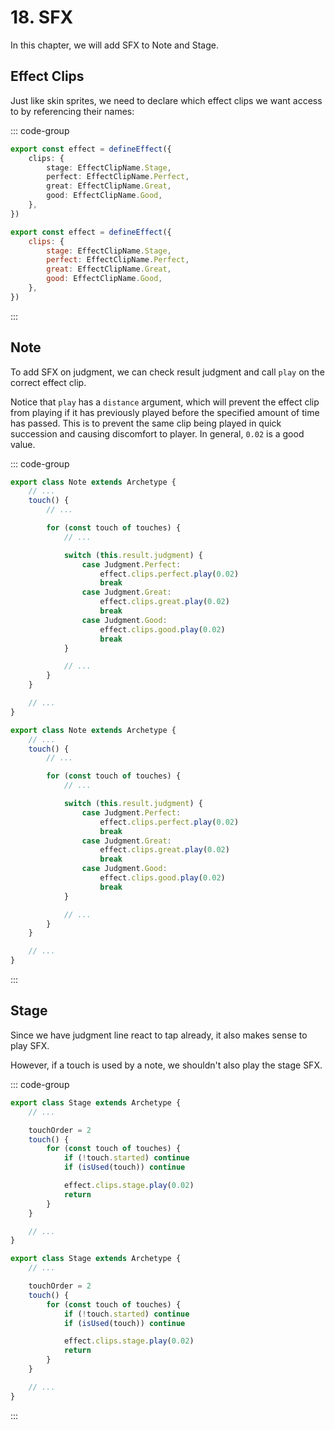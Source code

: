 # 18. SFX

In this chapter, we will add SFX to Note and Stage.

## Effect Clips

Just like skin sprites, we need to declare which effect clips we want access to by referencing their names:

::: code-group

```TypeScript
export const effect = defineEffect({
    clips: {
        stage: EffectClipName.Stage,
        perfect: EffectClipName.Perfect,
        great: EffectClipName.Great,
        good: EffectClipName.Good,
    },
})
```

```JavaScript
export const effect = defineEffect({
    clips: {
        stage: EffectClipName.Stage,
        perfect: EffectClipName.Perfect,
        great: EffectClipName.Great,
        good: EffectClipName.Good,
    },
})
```

:::

## Note

To add SFX on judgment, we can check result judgment and call `play` on the correct effect clip.

Notice that `play` has a `distance` argument, which will prevent the effect clip from playing if it has previously played before the specified amount of time has passed. This is to prevent the same clip being played in quick succession and causing discomfort to player. In general, `0.02` is a good value.

::: code-group

```TypeScript
export class Note extends Archetype {
    // ...
    touch() {
        // ...

        for (const touch of touches) {
            // ...

            switch (this.result.judgment) {
                case Judgment.Perfect:
                    effect.clips.perfect.play(0.02)
                    break
                case Judgment.Great:
                    effect.clips.great.play(0.02)
                    break
                case Judgment.Good:
                    effect.clips.good.play(0.02)
                    break
            }

            // ...
        }
    }

    // ...
}
```

```JavaScript
export class Note extends Archetype {
    // ...
    touch() {
        // ...

        for (const touch of touches) {
            // ...

            switch (this.result.judgment) {
                case Judgment.Perfect:
                    effect.clips.perfect.play(0.02)
                    break
                case Judgment.Great:
                    effect.clips.great.play(0.02)
                    break
                case Judgment.Good:
                    effect.clips.good.play(0.02)
                    break
            }

            // ...
        }
    }

    // ...
}
```

:::

## Stage

Since we have judgment line react to tap already, it also makes sense to play SFX.

However, if a touch is used by a note, we shouldn't also play the stage SFX.

::: code-group

```TypeScript
export class Stage extends Archetype {
    // ...

    touchOrder = 2
    touch() {
        for (const touch of touches) {
            if (!touch.started) continue
            if (isUsed(touch)) continue

            effect.clips.stage.play(0.02)
            return
        }
    }

    // ...
}
```

```JavaScript
export class Stage extends Archetype {
    // ...

    touchOrder = 2
    touch() {
        for (const touch of touches) {
            if (!touch.started) continue
            if (isUsed(touch)) continue

            effect.clips.stage.play(0.02)
            return
        }
    }

    // ...
}
```

:::
